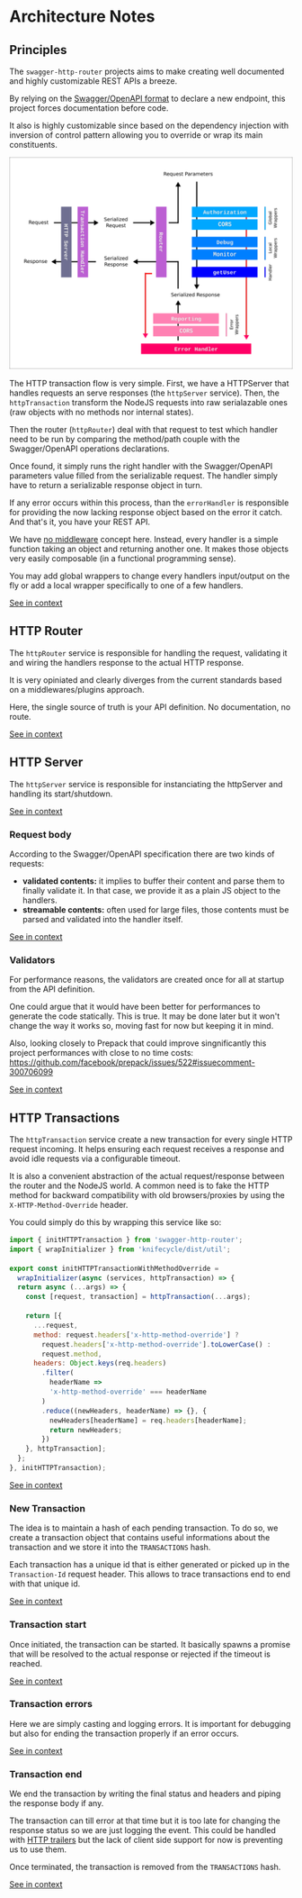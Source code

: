 <!--
# This file is automatically generated by the `jsarch`
# module. Do not change it elsewhere, changes would
# be overriden.
-->
# Architecture Notes



## Principles

The `swagger-http-router` projects aims to make
 creating well documented and highly customizable
 REST APIs a breeze.

By relying on the
 [Swagger/OpenAPI format](https://www.openapis.org/)
 to declare a new endpoint, this project forces
 documentation before code.

It also is highly customizable since based
 on the dependency injection with inversion of
 control pattern allowing you to override or
 wrap its main constituents.

![Architecture Overview](./overview.svg.png)

The HTTP transaction flow is very simple.
 First, we have a HTTPServer that handles
 requests an serve responses (the
 `httpServer` service). Then, the
 `httpTransaction` transform the NodeJS
 requests into raw serialazable ones
 (raw objects with no methods nor
 internal states).

 Then the router (`httpRouter`) deal with
 that request to test which handler need
 to be run by comparing the method/path
 couple with the Swagger/OpenAPI operations
 declarations.

 Once found, it simply runs the right
  handler with the Swagger/OpenAPI
  parameters value filled from the
  serializable request. The handler
  simply have to return a serializable
  response object in turn.

  If any error occurs within
  this process, than the `errorHandler`
  is responsible for providing the now
  lacking response object based on the
  error it catch. And that's it, you
  have your REST API.

  We have [no middleware](http://insertafter.com/en/blog/no_more_middlewares.html)
  concept here. Instead, every handler
  is a simple function taking an object
  and returning another one. It makes
  those objects very easily composable
  (in a functional programming sense).

  You may add global wrappers to
  change every handlers input/output
  on the fly or add a local wrapper
  specifically to one of a few
  handlers.

[See in context](./src/index.js#L17-L76)



## HTTP Router

The `httpRouter` service is responsible for handling
 the request, validating it and wiring the handlers
 response to the actual HTTP response.

It is very opiniated and clearly diverges from the
 current standards based on a middlewares/plugins
 approach.

Here, the single source of truth is your API
 definition. No documentation, no route.

[See in context](./src/router.js#L42-L53)



## HTTP Server

The `httpServer` service is responsible for instanciating
 the httpServer and handling its start/shutdown.

[See in context](./src/server.js#L8-L11)



### Request body

According to the Swagger/OpenAPI specification
there are two kinds of requests:
- **validated contents:** it implies to
 buffer their content and parse them to
 finally validate it. In that case, we
 provide it as a plain JS object to the
 handlers.
- **streamable contents:** often used
 for large files, those contents must
 be parsed and validated into the
 handler itself.

[See in context](./src/body.js#L12-L24)



### Validators

For performance reasons, the validators are
 created once for all at startup from the
 API definition.

One could argue that it would have been
 better for performances to generate
 the code statically. This is true. It
 may be done later but it won't change
 the way it works so, moving fast for
 now but keeping it in mind.

Also, looking closely to Prepack that
 could improve singnificantly this
 project performances with close to no
 time costs:
 https://github.com/facebook/prepack/issues/522#issuecomment-300706099

[See in context](./src/validation.js#L12-L29)



## HTTP Transactions

The `httpTransaction` service create a new transaction
 for every single HTTP request incoming. It helps
 ensuring each request receives a response and avoid
 idle requests via a configurable timeout.

It is also a convenient abstraction of the actual
 request/response between the router and
 the NodeJS world. A common need is to fake the
 HTTP method for backward compatibility with old
 browsers/proxies by using the
 `X-HTTP-Method-Override` header.

You could simply do this by wrapping this service
 like so:
```js
import { initHTTPTransaction } from 'swagger-http-router';
import { wrapInitializer } from 'knifecycle/dist/util';

export const initHTTPTransactionWithMethodOverride =
  wrapInitializer(async (services, httpTransaction) => {
  return async (...args) => {
    const [request, transaction] = httpTransaction(...args);

    return [{
      ...request,
      method: request.headers['x-http-method-override'] ?
        request.headers['x-http-method-override'].toLowerCase() :
        request.method,
      headers: Object.keys(req.headers)
        .filter(
          headerName =>
          'x-http-method-override' === headerName
        )
        .reduce((newHeaders, headerName) => {}, {
          newHeaders[headerName] = req.headers[headerName];
          return newHeaders;
        })
    }, httpTransaction];
  };
}, initHTTPTransaction);
```

[See in context](./src/transaction.js#L16-L58)



### New Transaction

The idea is to maintain a hash of each pending
 transaction. To do so, we create a transaction
 object that contains useful informations about
 the transaction and we store it into the
 `TRANSACTIONS` hash.

Each transaction has a unique id that is either
 generated or picked up in the `Transaction-Id`
 request header. This allows to trace
 transactions end to end with that unique id.

[See in context](./src/transaction.js#L120-L131)



### Transaction start

Once initiated, the transaction can be started. It
 basically spawns a promise that will be resolved
 to the actual response or rejected if the timeout
 is reached.

[See in context](./src/transaction.js#L189-L194)



### Transaction errors

Here we are simply casting and logging errors.
 It is important for debugging but also for
 ending the transaction properly if an error
 occurs.

[See in context](./src/transaction.js#L204-L209)



### Transaction end

We end the transaction by writing the final status
 and headers and piping the response body if any.

The transaction can till error at that time but it
 is too late for changing the response status so
 we are just logging the event.
 This could be handled with
 [HTTP trailers](https://nodejs.org/api/http.html#http_response_addtrailers_headers)
 but the lack of client side support for now is
 preventing us to use them.

 Once terminated, the transaction is removed
  from the `TRANSACTIONS` hash.

[See in context](./src/transaction.js#L231-L245)

